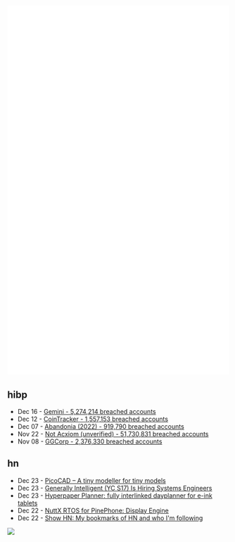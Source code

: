 ![Metrics](https://raw.githubusercontent.com/phixion/phixion/master/metrics.svg)

## hibp

<!--
for https://github.com/phixion/phixion/blob/main/.github/workflows/feeds.yml
-->
<!--START_SECTION:haveibeenpwnd-->
- Dec 16 - [Gemini - 5,274,214 breached accounts](https://haveibeenpwned.com/PwnedWebsites#Gemini)
- Dec 12 - [CoinTracker - 1,557,153 breached accounts](https://haveibeenpwned.com/PwnedWebsites#CoinTracker)
- Dec 07 - [Abandonia (2022) - 919,790 breached accounts](https://haveibeenpwned.com/PwnedWebsites#Abandonia2022)
- Nov 22 - [Not Acxiom (unverified) - 51,730,831 breached accounts](https://haveibeenpwned.com/PwnedWebsites#NotAcxiom)
- Nov 08 - [GGCorp - 2,376,330 breached accounts](https://haveibeenpwned.com/PwnedWebsites#GGCorp)
<!--END_SECTION:haveibeenpwnd-->

## hn

<!--
for https://github.com/phixion/phixion/blob/main/.github/workflows/feeds.yml
-->
<!--START_SECTION:hn-->
- Dec 23 - [PicoCAD – A tiny modeller for tiny models](https://johanpeitz.itch.io/picocad)
- Dec 23 - [Generally Intelligent (YC S17) Is Hiring Systems Engineers](https://news.ycombinator.com/item?id=34101086)
- Dec 23 - [Hyperpaper Planner: fully interlinked dayplanner for e-ink tablets](https://hyperpaper.me)
- Dec 22 - [NuttX RTOS for PinePhone: Display Engine](https://lupyuen.github.io/articles/de3)
- Dec 22 - [Show HN: My bookmarks of HN and who I'm following](https://handlr.sapico.me/?domain=https%3A%2F%2Fnews.ycombinator.com)
<!--END_SECTION:hn-->

<!--
for https://yhype.me
-->
![](https://hit.yhype.me/github/profile?user_id=13013670)
